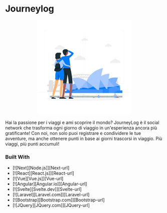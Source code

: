 # Journeylog


<p align="center">
<img src="https://github.com/Forels/journeylog/blob/main/views/images/sydney-concept-illustration.jpg" width="300"/>
</p>

Hai la passione per i viaggi e ami scoprire il mondo? JourneyLog è il social network che trasforma ogni giorno di viaggio in un'esperienza ancora più gratificante! Con noi, non solo puoi registrare e condividere le tue avventure, ma anche ottenere punti in base ai giorni trascorsi in viaggio. Più viaggi, più punti accumuli!

### Built With

* [![Next][Node.js]][Next-url]
* [![React][React.js]][React-url]
* [![Vue][Vue.js]][Vue-url]
* [![Angular][Angular.io]][Angular-url]
* [![Svelte][Svelte.dev]][Svelte-url]
* [![Laravel][Laravel.com]][Laravel-url]
* [![Bootstrap][Bootstrap.com]][Bootstrap-url]
* [![JQuery][JQuery.com]][JQuery-url]
